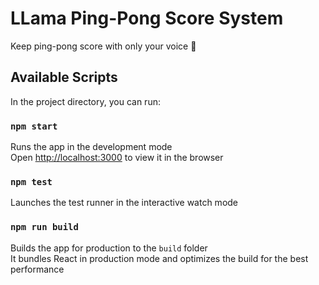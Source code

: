 # LLama Ping-Pong Score System

Keep ping-pong score with only your voice :microphone:

## Available Scripts

In the project directory, you can run:

### `npm start`

Runs the app in the development mode\
Open [http://localhost:3000](http://localhost:3000) to view it in the browser

### `npm test`

Launches the test runner in the interactive watch mode

### `npm run build`

Builds the app for production to the `build` folder\
It bundles React in production mode and optimizes the build for the best performance
